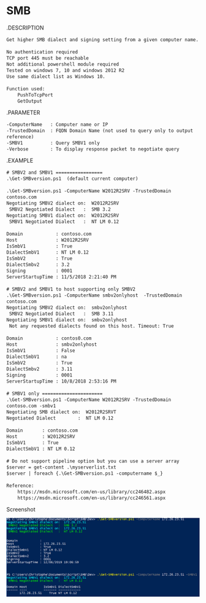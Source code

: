 # SMB

.DESCRIPTION

    Get higher SMB dialect and signing setting from a given computer name.

    No authentication required
    TCP port 445 must be reachable
    Not additional powershell module required
    Tested on windows 7, 10 and windows 2012 R2
    Use same dialect list as Windows 10.

    Function used:
        PushToTcpPort
        GetOutput

.PARAMETER

    -ComputerName   : Computer name or IP
    -TrustedDomain  : FQDN Domain Name (not used to query only to output reference)
    -SMBV1          : Query SMBV1 only
    -Verbose        : To display response packet to negotiate query

 .EXAMPLE 

    # SMBV2 and SMBV1 =================
    .\Get-SMBversion.ps1  (default current computer)
    
    .\Get-SMBversion.ps1 -ComputerName W2012R2SRV -TrustedDomain contoso.com
    Negotiating SMBV2 dialect on:  W2012R2SRV
     SMBV2 Negotiated Dialect   :  SMB 3.2
    Negotiating SMBV1 dialect on:  W2012R2SRV
     SMBV1 Negotiated Dialect   :  NT LM 0.12

    Domain            : contoso.com
    Host              : W2012R2SRV
    IsSmbV1           : True
    DialectSmbV1      : NT LM 0.12
    IsSmbV2           : True
    DialectSmbv2      : 3.2
    Signing           : 0001
    ServerStartupTime : 11/5/2018 2:21:40 PM

    # SMBV2 and SMBV1 to host supporting only SMBV2 
    .\Get-SMBversion.ps1 -ComputerName smbv2onlyhost  -TrustedDomain contoso.com
    Negotiating SMBV2 dialect on:  smbv2onlyhost
     SMBV2 Negotiated Dialect   :  SMB 3.11
    Negotiating SMBV1 dialect on:  smbv2onlyhost
     Not any requested dialects found on this host. Timeout: True

    Domain            : contos0.com
    Host              : smbv2onlyhost
    IsSmbV1           : False
    DialectSmbV1      : na
    IsSmbV2           : True
    DialectSmbv2      : 3.11
    Signing           : 0001
    ServerStartupTime : 10/8/2018 2:53:16 PM

    # SMBV1 only ======================
    .\Get-SMBversion.ps1 -ComputerName W2012R2SRV -TrustedDomain contoso.com -smbv1 
    Negotiating SMB dialect on:  W2012R2SRVT
    Negotiated Dialect        :  NT LM 0.12

    Domain       : contoso.com
    Host         : W2012R2SRV
    IsSmbV1      : True
    DialectSmbV1 : NT LM 0.12

    # Do not support pipeline option but you can use a server array
    $server = get-content .\myserverlist.txt
    $server | foreach {.\Get-SMBversion.ps1 -computername $_}
 
    Reference:
        https://msdn.microsoft.com/en-us/library/cc246482.aspx
        https://msdn.microsoft.com/en-us/library/cc246561.aspx

Screenshot

![Screenshot](capture1.png)

